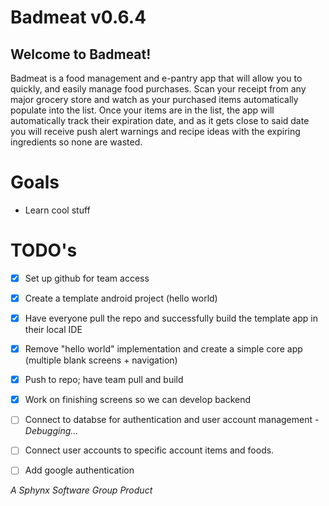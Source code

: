 # Badmeat v0.6.4

## Welcome to Badmeat!

Badmeat is a food management and e-pantry app that will allow you to quickly, and easily manage food purchases. Scan your receipt from any major grocery store and watch as your purchased items automatically populate into the list. Once your items are in the list, the app will automatically track their expiration date, and as it gets close to said date you will receive push alert warnings and recipe ideas with the expiring ingredients so none are wasted.

# Goals
- Learn cool stuff


# TODO's
- [x] Set up github for team access
- [x] Create a template android project (hello world)
- [x] Have everyone pull the repo and successfully build the template app in their local IDE
- [x] Remove "hello world" implementation and create a simple core app (multiple blank screens + navigation)
- [x] Push to repo; have team pull and build
- [x] Work on finishing screens so we can develop backend
- [ ] Connect to databse for authentication and user account management - *Debugging...*
- [ ] Connect user accounts to specific account items and foods.
- [ ] Add google authentication



*A Sphynx Software Group Product*
